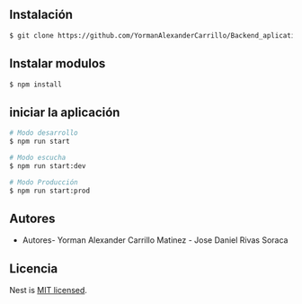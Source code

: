 ## Instalación

```bash
$ git clone https://github.com/YormanAlexanderCarrillo/Backend_aplication_tutoring_soft_II.git
```
## Instalar modulos

```bash
$ npm install
```

## iniciar la aplicación

```bash
# Modo desarrollo
$ npm run start

# Modo escucha
$ npm run start:dev

# Modo Producción
$ npm run start:prod
```

## Autores

- Autores- Yorman Alexander Carrillo Matinez - Jose Daniel Rivas Soraca

## Licencia

Nest is [MIT licensed](LICENSE).

